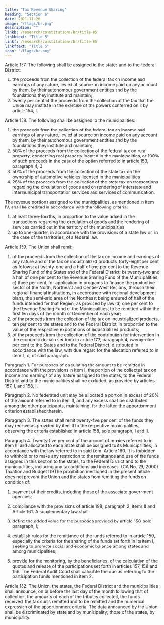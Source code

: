 ```yaml
---
title: "Tax Revenue Sharing"
heading: "Section 6"
date: 2021-11-20
image: "/flags/br.png"
description: ""
linkb: /research/constitutions/br/title-05
linkbtext: "Title 5"
linkf: /research/constitutions/br/title-05
linkftext: "Title 5"
icon: "/flags/br.png"
---
```



Article 157.  The following shall be assigned to the states and to the Federal District:
1. the proceeds from the collection of the federal tax on income and earnings
of any nature, levied at source on income paid on any account by them, by their
autonomous government entities and by the foundations they institute and maintain;
2.  twenty per cent of the proceeds from the collection of the tax that the Union
may institute in the exercise of the powers conferred on it by article 154, I.

Article 158. The following shall be assigned to the municipalities:
1. the proceeds from the collection of the federal tax on income and earnings of any nature, levied at source on income paid on any account by them, by their autonomous government entities and by the foundations they institute and maintain;
2. 50% of the proceeds from the collection of the federal tax on rural property, concerning real property located in the municipalities, or 100% of such proceeds in the case of the option referred to in article 153, paragraph 4, 3
3. 50% of the proceeds from the collection of the state tax on the ownership of automotive vehicles licensed in the municipalities
4. 25% of the proceeds from the collection of the state tax on transactions regarding the circulation of goods and on rendering of interstate and intermunicipal transportation services and services of communication. 

The revenue portions assigned to the municipalities, as mentioned in item IV, shall be credited in accordance with the following criteria:
1. at least three-fourths, in proportion to the value added in the transactions
regarding the circulation of goods and the rendering of services carried out in the
territory of the municipalities
2.  up to one-quarter, in accordance with the provisions of a state law or, in the case of the territories, of a federal law.

Article 159. The Union shall remit:
1. of the proceeds from the collection of the tax on income and earnings of
any nature and of the tax on industrialized products, forty-eight per cent as follows:
a) twenty-one and a half of one per cent to the Revenue Sharing Fund of the
States and of the Federal District;
b) twenty-two and a half of one per cent to the Revenue Sharing Fund of the
Municipalities;
c) three per cent, for application in programs to finance the productive sector
of the North, Northeast and Centre-West Regions, through their regional
financial institutions, in accordance with regional development plans, the
semi-arid area of the Northeast being ensured of half of the funds intended
for that Region, as provided by law;
d) one per cent to the Revenue Sharing Fund of the Municipalities, to be
remitted within the first ten days of the month of December of each year;
2.  of the proceeds from the collection of the tax on industrialized products,
ten per cent to the states and to the Federal District, in proportion to the value of the
respective exportations of industrialized products;
3.   of the proceeds from the collection of the contribution for intervention
in the economic domain set forth in article 177, paragraph 4, twenty-nine per cent to
the States and to the Federal District, distributed in accordance with the law, with due
regard for the allocation referred to in item II, c, of said paragraph.

Paragraph 1. For purposes of calculating the amount to be remitted in accordance with the provisions in item I, the portion of the collected tax on income and earnings of any nature assigned to the states, to the Federal District and to the municipalities shall be excluded, as provided by articles 157, I, and 158, I.

Paragraph 2. No federated unit may be allocated a portion in excess of 20% of the amount referred to in item II, and any excess shall be distributed among the other participants, maintaining, for the latter, the apportionment criterion established therein.

Paragraph 3. The states shall remit twenty-five per cent of the funds they may
receive as provided by item II to the respective municipalities, observing the criteria
established in article 158, sole paragraph, I and II.

Paragraph 4. Twenty-five per cent of the amount of monies referred to in item
III and allocated to each State shall be assigned to its Municipalities, in accordance
with the law referred to in said item.
Article 160. It is forbidden to withhold or to make any restriction to the remittance
and use of the funds assigned in this section to the states, to the Federal District and
to the municipalities, including any tax additions and increases. (CA No. 29, 2000)
Taxation and Budget
119The prohibition mentioned in the present article does not prevent
the Union and the states from remitting the funds on condition of:
1. payment of their credits, including those of the associate government
agencies;

2.  compliance with the provisions of article 198, paragraph 2, items II and Article 161. A supplementary law shall:
1. define the added value for the purposes provided by article 158, sole
paragraph, I;
2.  establish rules for the remittance of the funds referred to in article 159,
especially the criteria for the sharing of the funds set forth in its item I, seeking to
promote social and economic balance among states and among municipalities;
3.   provide for the monitoring, by the beneficiaries, of the calculation of the
quotas and release of the participations set forth in articles 157, 158 and 159.
The Federal Audit Court shall calculate the quotas referring to
the participation funds mentioned in item 2.

Article 162.  The Union, the states, the Federal District and the municipalities shall announce, on or before the last day of the month following that of collection, the amounts of each of the tributes collected, the funds received, the tax sums remitted and to be remitted and the numerical expression of the apportionment criteria. The data announced by the Union shall be discriminated by state
and by municipality; those of the states, by municipality.
